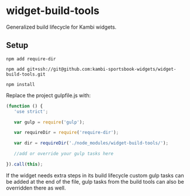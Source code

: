 # widget-build-tools

Generalized build lifecycle for Kambi widgets.

## Setup

```
npm add require-dir

npm add git+ssh://git@github.com:kambi-sportsbook-widgets/widget-build-tools.git

npm install
```

Replace the project gulpfile.js with:

```javascript
(function () {
   'use strict';

   var gulp = require('gulp');

   var requireDir = require('require-dir');

   var dir = requireDir('./node_modules/widget-build-tools/');

   //add or override your gulp tasks here

}).call(this);
```

If the widget needs extra steps in its build lifecycle custom gulp tasks can be added at the end of the file, gulp tasks from the build tools can also be overridden there as well.
